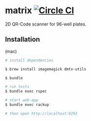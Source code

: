 # matrix [![Circle CI](https://circleci.com/gh/pivotbio/matrix.svg?style=svg)](https://circleci.com/gh/pivotbio/matrix)

2D QR-Code scanner for 96-well plates.

## Installation

(mac)

```sh
# install dependencies

$ brew install imagemagick dmtx-utils

$ bundle

# run tests
$ bundle exec rspec

# start web-app
$ bundle exec rackup

# then open http://localhost:9292
```
